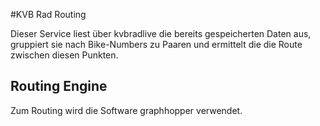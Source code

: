 #KVB Rad Routing

Dieser Service liest über kvbradlive die bereits gespeicherten Daten aus, gruppiert sie nach Bike-Numbers zu Paaren und ermittelt die die Route zwischen diesen Punkten.

## Routing Engine

Zum Routing wird die Software graphhopper verwendet.